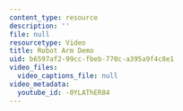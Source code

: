 ```yaml
---
content_type: resource
description: ''
file: null
resourcetype: Video
title: Robot Arm Demo
uid: b6597af2-99cc-fbeb-770c-a395a9f4c8e1
video_files:
  video_captions_file: null
video_metadata:
  youtube_id: -0YLAThER84
---
```

